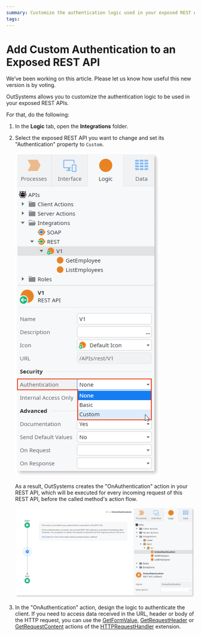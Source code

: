 ```yaml
---
summary: Customize the authentication logic used in your exposed REST APIs.
tags: 
---
```


# Add Custom Authentication to an Exposed REST API

<div class="info" markdown="1">
We’ve been working on this article. Please let us know how useful this new version is by voting.
</div>

OutSystems allows you to customize the authentication logic to be used in your exposed REST APIs.

For that, do the following:

1. In the **Logic** tab, open the **Integrations** folder. 

1. Select the exposed REST API you want to change and set its "Authentication" property to `Custom`. 

    ![](images/ss-rest-authentication-options.png)

    As a result, OutSystems creates the "OnAuthentication" action in your REST API, which will be executed for every incoming request of this REST API, before the called method's action flow. 

    ![](images/ss-rest-onauthentication-custom-flow.png)

1. In the "OnAuthentication" action, design the logic to authenticate the client. If you need to access data received in the URL, header or body of the HTTP request, you can use the [GetFormValue](../../../ref/apis/auto/httprequesthandler-api.final.md#GetFormValue), [GetRequestHeader](../../../ref/apis/auto/httprequesthandler-api.final.md#GetRequestHeader) or [GetRequestContent](../../../ref/apis/auto/httprequesthandler-api.final.md#GetRequestContent) actions of the [HTTPRequestHandler](../../../ref/apis/auto/httprequesthandler-api.final.md) extension. 
